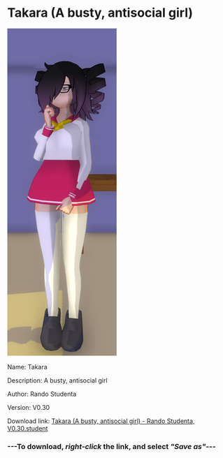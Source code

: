 # Takara (A busty, antisocial girl)

<img src = "https://raw.githubusercontent.com/Arbiter1223/Daigaku-Gurashi-Custom-Students/master/Students/Files/Takara%20(A%20busty%2C%20antisocial%20girl).png">

Name: Takara

Description: A busty, antisocial girl

Author: Rando Studenta

Version: V0.30

Download link: <a href="https://raw.githubusercontent.com/Arbiter1223/Daigaku-Gurashi-Custom-Students/master/Students/Files/Takara%20(A%20busty%2C%20antisocial%20girl)%20-%20Rando%20Studenta%2C%20V0.30.student">Takara (A busty, antisocial girl) - Rando Studenta, V0.30.student</a>

### ---**To download, _right-click_ the link, and select _"Save as"_**---
